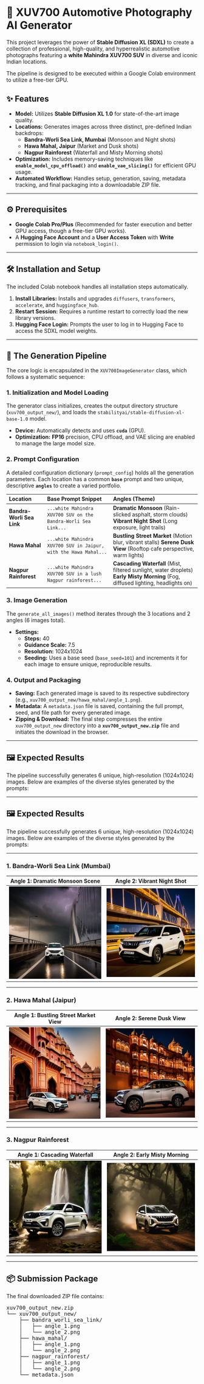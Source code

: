 # 📸 XUV700 Automotive Photography AI Generator

This project leverages the power of **Stable Diffusion XL (SDXL)** to create a collection of professional, high-quality, and hyperrealistic automotive photographs featuring a **white Mahindra XUV700 SUV** in diverse and iconic Indian locations.

The pipeline is designed to be executed within a Google Colab environment to utilize a free-tier GPU.

## ✨ Features

* **Model:** Utilizes **Stable Diffusion XL 1.0** for state-of-the-art image quality.
* **Locations:** Generates images across three distinct, pre-defined Indian backdrops:
    * **Bandra-Worli Sea Link, Mumbai** (Monsoon and Night shots)
    * **Hawa Mahal, Jaipur** (Market and Dusk shots)
    * **Nagpur Rainforest** (Waterfall and Misty Morning shots)
* **Optimization:** Includes memory-saving techniques like **`enable_model_cpu_offload()`** and **`enable_vae_slicing()`** for efficient GPU usage.
* **Automated Workflow:** Handles setup, generation, saving, metadata tracking, and final packaging into a downloadable ZIP file.

---

## ⚙️ Prerequisites

* **Google Colab Pro/Plus** (Recommended for faster execution and better GPU access, though a free-tier GPU works).
* A **Hugging Face Account** and a **User Access Token** with **Write** permission to login via `notebook_login()`.

---

## 🛠️ Installation and Setup

The included Colab notebook handles all installation steps automatically.

1.  **Install Libraries:** Installs and upgrades `diffusers`, `transformers`, `accelerate`, and `huggingface_hub`.
2.  **Restart Session:** Requires a runtime restart to correctly load the new library versions.
3.  **Hugging Face Login:** Prompts the user to log in to Hugging Face to access the SDXL model weights.

---

## 🚀 The Generation Pipeline

The core logic is encapsulated in the `XUV700ImageGenerator` class, which follows a systematic sequence:

### 1. Initialization and Model Loading

The generator class initializes, creates the output directory structure (`xuv700_output_new/`), and loads the `stabilityai/stable-diffusion-xl-base-1.0` model.

* **Device:** Automatically detects and uses **`cuda`** (GPU).
* **Optimization:** **FP16** precision, CPU offload, and VAE slicing are enabled to manage the large model size.

### 2. Prompt Configuration

A detailed configuration dictionary (`prompt_config`) holds all the generation parameters. Each location has a common **`base`** prompt and two unique, descriptive **`angles`** to create a varied portfolio.

| Location | Base Prompt Snippet | Angles (Theme) |
| :--- | :--- | :--- |
| **Bandra-Worli Sea Link** | `...white Mahindra XUV700 SUV on the Bandra-Worli Sea Link...` | **Dramatic Monsoon** (Rain-slicked asphalt, storm clouds) **Vibrant Night Shot** (Long exposure, light trails) |
| **Hawa Mahal** | `...white Mahindra XUV700 SUV in Jaipur, with the Hawa Mahal...` | **Bustling Street Market** (Motion blur, vibrant stalls) **Serene Dusk View** (Rooftop cafe perspective, warm lights) |
| **Nagpur Rainforest** | `...white Mahindra XUV700 SUV in a lush Nagpur rainforest...` | **Cascading Waterfall** (Mist, filtered sunlight, water droplets) **Early Misty Morning** (Fog, diffused lighting, headlights on) |

### 3. Image Generation

The `generate_all_images()` method iterates through the 3 locations and 2 angles (6 images total).

* **Settings:**
    * **Steps:** 40
    * **Guidance Scale:** 7.5
    * **Resolution:** 1024x1024
    * **Seeding:** Uses a base seed (`base_seed=101`) and increments it for each image to ensure unique, reproducible results.

### 4. Output and Packaging

* **Saving:** Each generated image is saved to its respective subdirectory (e.g., `xuv700_output_new/hawa_mahal/angle_1.png`).
* **Metadata:** A `metadata.json` file is saved, containing the full prompt, seed, and file path for every generated image.
* **Zipping & Download:** The final step compresses the entire `xuv700_output_new` directory into a **`xuv700_output_new.zip`** file and initiates the download in the browser.

---

## 🖼️ Expected Results

The pipeline successfully generates 6 unique, high-resolution (1024x1024) images. Below are examples of the diverse styles generated by the prompts:

---

## 🖼️ Expected Results

The pipeline successfully generates 6 unique, high-resolution (1024x1024) images. Below are examples of the diverse styles generated by the prompts:

---

### **1. Bandra-Worli Sea Link (Mumbai)**

| Angle 1: Dramatic Monsoon Scene | Angle 2: Vibrant Night Shot |
| :---: | :---: |
| ![XUV700 Monsoon BWSL](https://raw.githubusercontent.com/TaneshG13/XUV700-Automotive-Photography-AI-Generator/main/Output/bandra_worli_sea_link/angle_1.png) | ![XUV700 Night BWSL](https://raw.githubusercontent.com/TaneshG13/XUV700-Automotive-Photography-AI-Generator/main/Output/bandra_worli_sea_link/angle_2.png) |

---

### **2. Hawa Mahal (Jaipur)**

| Angle 1: Bustling Street Market View | Angle 2: Serene Dusk View |
| :---: | :---: |
| ![XUV700 Market Hawa Mahal](https://raw.githubusercontent.com/TaneshG13/XUV700-Automotive-Photography-AI-Generator/main/Output/hawa_mahal/angle_1.png) | ![XUV700 Dusk Hawa Mahal](https://raw.githubusercontent.com/TaneshG13/XUV700-Automotive-Photography-AI-Generator/main/Output/hawa_mahal/angle_2.png) |

---

### **3. Nagpur Rainforest**

| Angle 1: Cascading Waterfall | Angle 2: Early Misty Morning |
| :---: | :---: |
| ![XUV700 Waterfall Nagpur](https://raw.githubusercontent.com/TaneshG13/XUV700-Automotive-Photography-AI-Generator/main/Output/nagpur_rainforest/angle_1.png) | ![XUV700 Mist Nagpur](https://raw.githubusercontent.com/TaneshG13/XUV700-Automotive-Photography-AI-Generator/main/Output/nagpur_rainforest/angle_2.png) |

---

## 📦 Submission Package

The final downloaded ZIP file contains:

<pre>xuv700_output_new.zip
└── xuv700_output_new/
    ├── bandra_worli_sea_link/
    │   ├── angle_1.png
    │   └── angle_2.png
    ├── hawa_mahal/
    │   ├── angle_1.png
    │   └── angle_2.png
    ├── nagpur_rainforest/
    │   ├── angle_1.png
    │   └── angle_2.png
    └── metadata.json<pre>
